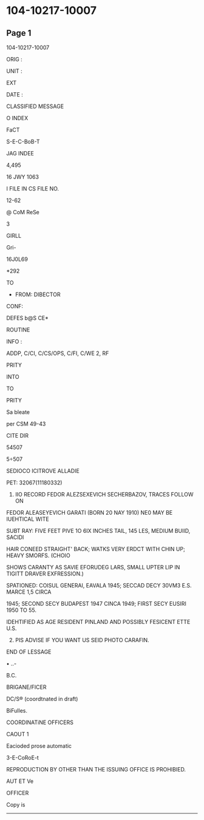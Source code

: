 # 104-10217-10007

## Page 1

104-10217-10007

ORIG :

UNIT :

EXT

DATE :

CLASSIFIED MESSAGE

O INDEX

FaCT

S-E-C-BoB-T

JAG INDEE

4,495

16 JWY 1063

I FILE IN CS FILE NO.

12-62

@ CoM ReSe

3

GIRLL

Gri-

16J0L69

*292

TO

- FROM: DIBECTOR

CONF:

DEFES b@S CE*

ROUTINE

INFO :

ADDP, C/CI, C/CS/OPS, C/FI, C/WE 2, RF

PRITY

INTO

TO

PRITY

Sa bleate

per CSM 49-43

CITE DIR

54507

5÷507

SEDIOCO ICITROVE ALLADIE

PET: 32067(11180332)

1. IIO RECORD FEDOR ALEZSEXEVICH SECHERBAZOV, TRACES FOLLOW ON

FEDOR ALEASEYEVICH GARATI (BORN 20 NAY 1910) NE0 MAY BE IUEHTICAL WITE

SUBT RAY: FIVE FEET PIVE 1O 6IX INCHES TAIL, 145 LES, MEDIUM BUIID, SACIDI

HAIR CONEED STRAIGHT' BACK; WATKS VERY ERDCT WITH CHIN UP; HEAVY SMORFS. (CHOIO

SHOWS CARANTY AS SAVIE EFORUDEG LARS, SMALL UPTER LIP IN TIGITT DRAVER EXFRESSION.)

SPATIONED: COISUL GENERAI, EAVALA 1945; SECCAD DECY 30VM3 E.S. MARCE 1,5 CIRCA

1945; SECOND SECY BUDAPEST 1947 CINCA 1949; FIRST SECY EUSIRI 1950 TO 55.

IDEHTIFIED AS AGE RESIDENT PINLAND AND POSSIBLY FESICENT ETTE U.S.

2. PIS ADVISE IF YOU WANT US SEID PHOTO CARAFIN.

END OF LESSAGE

• ..-

B.C.

BRIGANE/FICER

DC/S® (coordtnated in draft)

BiFulles.

COORDINATiNE OFFICERS

CAOUT 1

Eacioded prose automatic

3-E-CoRoE-t

REPRODUCTION BY OTHER THAN THE ISSUING OFFICE IS PROHIBIED.

AUT ET Ve

OFFICER

Copy is

---

